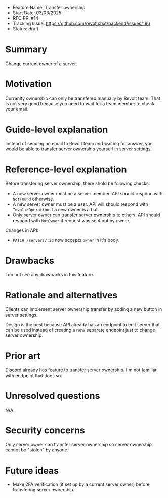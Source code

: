 - Feature Name: Transfer ownership
- Start Date: 03/03/2025
- RFC PR: #14
- Tracking Issue: https://github.com/revoltchat/backend/issues/196
- Status: draft

# Summary

Change current owner of a server.

# Motivation

Currenlty ownership can only be transfered manually by Revolt team. That is not very good because you need to wait for a team member to check your email.

# Guide-level explanation

Instead of sending an email to Revolt team and waiting for answer, you would be able to transfer server ownership yourself in server settings.

# Reference-level explanation

Before transfering server ownership, there shold be folowing checks:
- A new server owner must be a server member. API should respond with `NotFound` otherwise.
- A new server owner must be a user. API will should respond with `InvalidOperation` if a new owner is a bot.
- Only server owner can transfer server ownership to others. API should respond with `NotOwner` if request was sent not by owner.

Changes in API:
- `PATCH /servers/:id` now accepts `owner` in it's body.

# Drawbacks

I do not see any drawbacks in this feature.

# Rationale and alternatives

Clients can implement server ownership transfer by adding a new button in server settings.

Design is the best because API already has an endpoint to edit server that can be used instead of creating a new separate endpoint just to change server ownership.

# Prior art

Discord already has feature to transfer server ownership. I'm not familiar with endpoint that does so.

# Unresolved questions

N/A

# Security concerns

Only server owner can transfer server ownership so server ownership cannot be "stolen" by anyone.

# Future ideas

- Make 2FA verification (if set up by a current server owner) before transfering server ownership.
